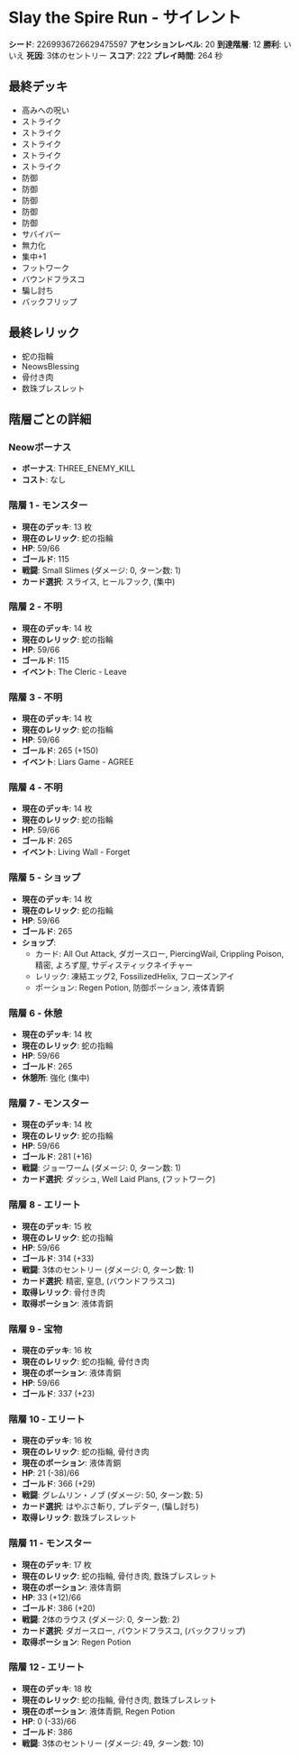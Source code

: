 # Slay the Spire Run - サイレント

**シード**: 2269936726629475597
**アセンションレベル**: 20
**到達階層**: 12
**勝利**: いいえ
**死因**: 3体のセントリー
**スコア**: 222
**プレイ時間**: 264 秒

## 最終デッキ
- 高みへの呪い
- ストライク
- ストライク
- ストライク
- ストライク
- ストライク
- 防御
- 防御
- 防御
- 防御
- 防御
- サバイバー
- 無力化
- 集中+1
- フットワーク
- バウンドフラスコ
- 騙し討ち
- バックフリップ

## 最終レリック
- 蛇の指輪
- NeowsBlessing
- 骨付き肉
- 数珠ブレスレット

## 階層ごとの詳細

### Neowボーナス
- **ボーナス**: THREE_ENEMY_KILL
- **コスト**: なし

### 階層 1 - モンスター
- **現在のデッキ**: 13 枚
- **現在のレリック**: 蛇の指輪
- **HP**: 59/66
- **ゴールド**: 115
- **戦闘**: Small Slimes (ダメージ: 0, ターン数: 1)
- **カード選択**: スライス, ヒールフック, (集中)

### 階層 2 - 不明
- **現在のデッキ**: 14 枚
- **現在のレリック**: 蛇の指輪
- **HP**: 59/66
- **ゴールド**: 115
- **イベント**: The Cleric - Leave

### 階層 3 - 不明
- **現在のデッキ**: 14 枚
- **現在のレリック**: 蛇の指輪
- **HP**: 59/66
- **ゴールド**: 265 (+150)
- **イベント**: Liars Game - AGREE

### 階層 4 - 不明
- **現在のデッキ**: 14 枚
- **現在のレリック**: 蛇の指輪
- **HP**: 59/66
- **ゴールド**: 265
- **イベント**: Living Wall - Forget

### 階層 5 - ショップ
- **現在のデッキ**: 14 枚
- **現在のレリック**: 蛇の指輪
- **HP**: 59/66
- **ゴールド**: 265
- **ショップ**:
  - カード: All Out Attack, ダガースロー, PiercingWail, Crippling Poison, 精密, よろず屋, サディスティックネイチャー
  - レリック: 凍結エッグ2, FossilizedHelix, フローズンアイ
  - ポーション: Regen Potion, 防御ポーション, 液体青銅

### 階層 6 - 休憩
- **現在のデッキ**: 14 枚
- **現在のレリック**: 蛇の指輪
- **HP**: 59/66
- **ゴールド**: 265
- **休憩所**: 強化 (集中)

### 階層 7 - モンスター
- **現在のデッキ**: 14 枚
- **現在のレリック**: 蛇の指輪
- **HP**: 59/66
- **ゴールド**: 281 (+16)
- **戦闘**: ジョーワーム (ダメージ: 0, ターン数: 1)
- **カード選択**: ダッシュ, Well Laid Plans, (フットワーク)

### 階層 8 - エリート
- **現在のデッキ**: 15 枚
- **現在のレリック**: 蛇の指輪
- **HP**: 59/66
- **ゴールド**: 314 (+33)
- **戦闘**: 3体のセントリー (ダメージ: 0, ターン数: 1)
- **カード選択**: 精密, 窒息, (バウンドフラスコ)
- **取得レリック**: 骨付き肉
- **取得ポーション**: 液体青銅

### 階層 9 - 宝物
- **現在のデッキ**: 16 枚
- **現在のレリック**: 蛇の指輪, 骨付き肉
- **現在のポーション**: 液体青銅
- **HP**: 59/66
- **ゴールド**: 337 (+23)

### 階層 10 - エリート
- **現在のデッキ**: 16 枚
- **現在のレリック**: 蛇の指輪, 骨付き肉
- **現在のポーション**: 液体青銅
- **HP**: 21 (-38)/66
- **ゴールド**: 366 (+29)
- **戦闘**: グレムリン・ノブ (ダメージ: 50, ターン数: 5)
- **カード選択**: はやぶさ斬り, プレデター, (騙し討ち)
- **取得レリック**: 数珠ブレスレット

### 階層 11 - モンスター
- **現在のデッキ**: 17 枚
- **現在のレリック**: 蛇の指輪, 骨付き肉, 数珠ブレスレット
- **現在のポーション**: 液体青銅
- **HP**: 33 (+12)/66
- **ゴールド**: 386 (+20)
- **戦闘**: 2体のラウス (ダメージ: 0, ターン数: 2)
- **カード選択**: ダガースロー, バウンドフラスコ, (バックフリップ)
- **取得ポーション**: Regen Potion

### 階層 12 - エリート
- **現在のデッキ**: 18 枚
- **現在のレリック**: 蛇の指輪, 骨付き肉, 数珠ブレスレット
- **現在のポーション**: 液体青銅, Regen Potion
- **HP**: 0 (-33)/66
- **ゴールド**: 386
- **戦闘**: 3体のセントリー (ダメージ: 49, ターン数: 10)
